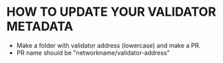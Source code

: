 # HOW TO UPDATE YOUR VALIDATOR METADATA

- Make a folder with validator address (lowercase) and make a PR.
- PR name should be "networkname/validator-address"
